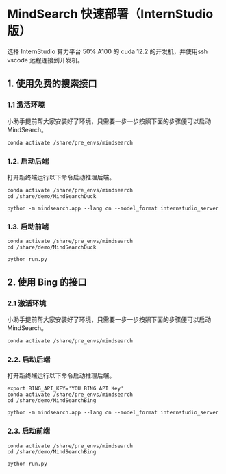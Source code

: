 # MindSearch 快速部署（InternStudio 版）

选择 InternStudio 算力平台 50% A100 的 cuda 12.2 的开发机，并使用ssh vscode 远程连接到开发机。

## 1. 使用免费的搜索接口

### 1.1 激活环境

小助手提前帮大家安装好了环境，只需要一步一步按照下面的步骤便可以启动 MindSearch。

```shell
conda activate /share/pre_envs/mindsearch
```

### 1.2. 启动后端

打开新终端运行以下命令启动推理后端。

```
conda activate /share/pre_envs/mindsearch
cd /share/demo/MindSearchDuck

python -m mindsearch.app --lang cn --model_format internstudio_server
```

### 1.3. 启动前端

```shell
conda activate /share/pre_envs/mindsearch
cd /share/demo/MindSearchDuck

python run.py
```



## 2. 使用 Bing 的接口

### 2.1 激活环境

小助手提前帮大家安装好了环境，只需要一步一步按照下面的步骤便可以启动 MindSearch。

```shell
conda activate /share/pre_envs/mindsearch
```

### 2.2. 启动后端

打开新终端运行以下命令启动推理后端。



```
export BING_API_KEY='YOU BING API Key'
conda activate /share/pre_envs/mindsearch
cd /share/demo/MindSearchBing

python -m mindsearch.app --lang cn --model_format internstudio_server
```

### 2.3. 启动前端

```shell
conda activate /share/pre_envs/mindsearch
cd /share/demo/MindSearchBing

python run.py
```

